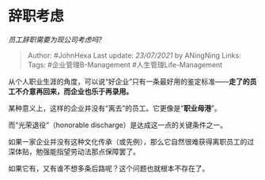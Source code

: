 # 辞职考虑
*员工辞职需要为现公司考虑吗?*

> Author: #JohnHexa
Last update: *23/07/2021* by ANingNing
Links:
Tags: #企业管理B-Management #人生管理Life-Management 

 
从个人职业生涯的角度，可以说“好企业”只有一条最好用的鉴定标准——**走了的员工不介意再回来，而企业也乐于再录用。**

某种意义上，这样的企业并没有“离去”的员工。它更像是“**职业母港**”。

而“光荣退役”（honorable discharge）是达成这一点的关键条件之一。

如果一家企业并没有这种文化传承（或先例），那么它自然很难获得离职员工的过深体贴，勉强能指望劳动法那点保障罢了。

如果它有，又有谁不想多条后路呢？这个问题也就根本不存在了。



